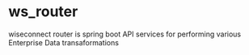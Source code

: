 # ws_router
 wiseconnect router is spring boot API services for performing various Enterprise Data transaformations
